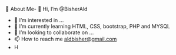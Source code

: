 🚀 About Me-
👋 Hi, I’m @BisherAld
- 👀 I’m interested in ...
- 🌱 I’m currently learning HTML, CSS, bootstrap, PHP and MYSQL
- 💞️ I’m looking to collaborate on ...
- 📫 How to reach me aldbisher@gmail.com
- H
<!---
BisherAld/BisherAld is a ✨ special ✨ repository because its `README.md` (this file) appears on your GitHub profile.
You can click the Preview link to take a look at your changes.
--->
